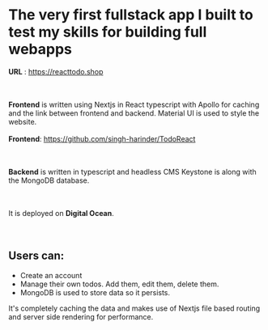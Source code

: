 # The very first fullstack app I built to test my skills for building full webapps

**URL** : <https://reacttodo.shop>
<br/>
<br/>
<br/>

**Frontend** is written using Nextjs in React typescript with Apollo for caching and the link between frontend and backend. Material UI is used to style the website.
<br/>
<br/>
**Frontend**: https://github.com/singh-harinder/TodoReact
<br/>
<br/>
<br/>

**Backend** is written in typescript and headless CMS Keystone is along with the MongoDB database. 
<br/>
<br/>
<br/>

It is deployed on **Digital Ocean**.
<br/>
<br/>
<br/>

## Users can:
+ Create an account
+ Manage their own todos. Add them, edit them, delete them.
+ MongoDB is used to store data so it persists.

It's completely caching the data and makes use of Nextjs file based routing and server side rendering for performance.
